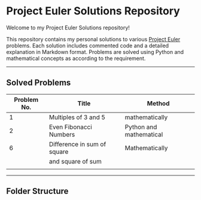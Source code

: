 # Project Euler Solutions Repository 

Welcome to my Project Euler Solutions repository!

This repository contains my personal solutions to various [Project Euler](https://projecteuler.net/) problems. Each solution includes commented code and a detailed explanation in Markdown format. Problems are solved using Python and mathematical concepts as according to the requirement.

---

## Solved Problems

| Problem No. | Title                          |  Method                      |
|-------------|--------------------------------|------------------------------|
| 1           | Multiples of 3 and 5           | mathematically               |
| 2           | Even Fibonacci Numbers         | Python and mathematical      |
| 6           | Difference in sum of square    | Mathematically               |
              |    and square of sum           |                            
|             |                                |                              |


---

## Folder Structure
